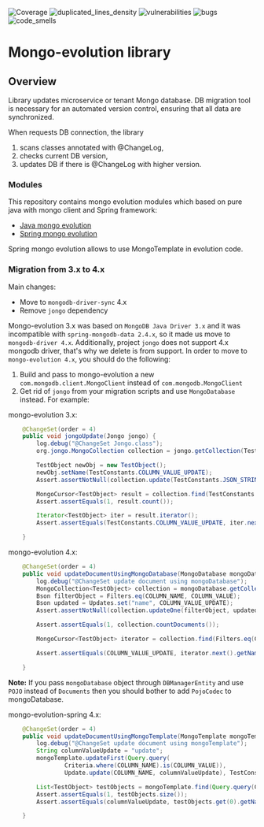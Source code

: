 ![Coverage](https://sonarcloud.io/api/project_badges/measure?metric=coverage&project=Netcracker_qubership-core-mongo-evolution)
![duplicated_lines_density](https://sonarcloud.io/api/project_badges/measure?metric=duplicated_lines_density&project=Netcracker_qubership-core-mongo-evolution)
![vulnerabilities](https://sonarcloud.io/api/project_badges/measure?metric=vulnerabilities&project=Netcracker_qubership-core-mongo-evolution)
![bugs](https://sonarcloud.io/api/project_badges/measure?metric=bugs&project=Netcracker_qubership-core-mongo-evolution)
![code_smells](https://sonarcloud.io/api/project_badges/measure?metric=code_smells&project=Netcracker_qubership-core-mongo-evolution)

# Mongo-evolution library

## Overview

Library updates microservice or tenant Mongo database.
DB migration tool is necessary for an automated version control, ensuring that all data are synchronized.

When requests DB connection, the library
1. scans classes annotated with @ChangeLog,
2. checks current DB version,
3. updates DB if there is @ChangeLog with higher version. 

### Modules

This repository contains mongo evolution modules which based on pure java with mongo client and Spring framework:

* [Java mongo evolution](./mongo-evolution-java/README.md) 
* [Spring mongo evolution](./mongo-evolution-spring/README.md)

Spring mongo evolution allows to use MongoTemplate in evolution code.

### Migration from 3.x to 4.x

Main changes:
* Move to `mongodb-driver-sync` 4.x  
* Remove `jongo` dependency 

Mongo-evolution 3.x was based on `MongoDB Java Driver 3.x` and it was incompatible with 
`spring-mongodb-data 2.4.x`, so it made us move to `mongodb-driver 4.x`. Additionally, project `jongo` does not support
4.x mongodb driver, that's why we delete is from support. In order to move to `mongo-evolution 4.x`, you should do the following:
1) Build and pass to mongo-evolution a new `com.mongodb.client.MongoClient` instead of `com.mongodb.MongoClient`  
2) Get rid of `jongo` from your migration scripts and use `MongoDatabase` instead. For example:

mongo-evolution 3.x:   
```java
    @ChangeSet(order = 4)
    public void jongoUpdate(Jongo jongo) {
        log.debug("@ChangeSet Jongo.class");
        org.jongo.MongoCollection collection = jongo.getCollection(TestConstants.COLLECTION_NAME);

        TestObject newObj = new TestObject();
        newObj.setName(TestConstants.COLUMN_VALUE_UPDATE);
        Assert.assertNotNull(collection.update(TestConstants.JSON_STRING).with(newObj));

        MongoCursor<TestObject> result = collection.find(TestConstants.JSON_STRING_UPDATE).as(TestObject.class);
        Assert.assertEquals(1, result.count());

        Iterator<TestObject> iter = result.iterator();
        Assert.assertEquals(TestConstants.COLUMN_VALUE_UPDATE, iter.next().getName());

    }
```

mongo-evolution 4.x:   
```java
    @ChangeSet(order = 4)
    public void updateDocumentUsingMongoDatabase(MongoDatabase mongoDatabase) {
        log.debug("@ChangeSet update document using mongoDatabase");
        MongoCollection<TestObject> collection = mongoDatabase.getCollection(COLLECTION_NAME, TestObject.class);
        Bson filterObject = Filters.eq(COLUMN_NAME, COLUMN_VALUE);
        Bson updated = Updates.set("name", COLUMN_VALUE_UPDATE);
        Assert.assertNotNull(collection.updateOne(filterObject, updated));

        Assert.assertEquals(1, collection.countDocuments());

        MongoCursor<TestObject> iterator = collection.find(Filters.eq(COLUMN_NAME, COLUMN_VALUE_UPDATE)).iterator();

        Assert.assertEquals(COLUMN_VALUE_UPDATE, iterator.next().getName());

    }
```
**Note:** If you pass `mongoDatabase` object through `DBManagerEntity` and use `POJO` instead of `Documents` 
then you should bother to add `PojoCodec` to mongoDatabase.

mongo-evolution-spring 4.x: 

```java
    @ChangeSet(order = 4)
    public void updateDocumentUsingMongoTemplate(MongoTemplate mongoTemplate) {
        log.debug("@ChangeSet update document using mongoTemplate");
        String columnValueUpdate = "update";
        mongoTemplate.updateFirst(Query.query(
                Criteria.where(COLUMN_NAME).is(COLUMN_VALUE)),
                Update.update(COLUMN_NAME, columnValueUpdate), TestConstants.COLLECTION_NAME);

        List<TestObject> testObjects = mongoTemplate.find(Query.query(Criteria.where(COLUMN_NAME).is(columnValueUpdate)), TestObject.class, TestConstants.COLLECTION_NAME);
        Assert.assertEquals(1, testObjects.size());
        Assert.assertEquals(columnValueUpdate, testObjects.get(0).getName());

    }
```
